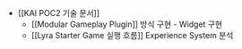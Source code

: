 - [[KAI POC2 기술 문서]] 
	- [[Modular Gameplay Plugin]] 방식 구현 - Widget 구현
	- [[Lyra Starter Game 실행 흐름]] Experience System 분석